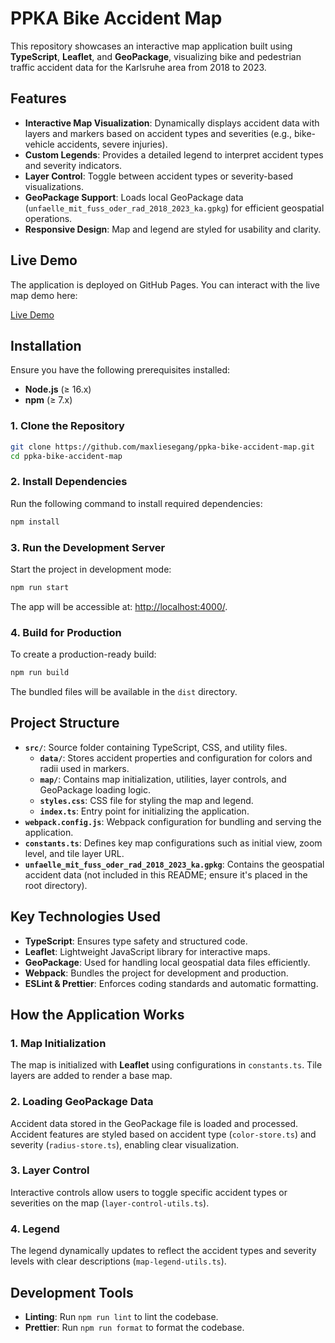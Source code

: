 # PPKA Bike Accident Map

This repository showcases an interactive map application built using **TypeScript**, **Leaflet**, and **GeoPackage**, visualizing bike and pedestrian traffic accident data for the Karlsruhe area from 2018 to 2023.

## Features

- **Interactive Map Visualization**: Dynamically displays accident data with layers and markers based on accident types and severities (e.g., bike-vehicle accidents, severe injuries).
- **Custom Legends**: Provides a detailed legend to interpret accident types and severity indicators.
- **Layer Control**: Toggle between accident types or severity-based visualizations.
- **GeoPackage Support**: Loads local GeoPackage data (`unfaelle_mit_fuss_oder_rad_2018_2023_ka.gpkg`) for efficient geospatial operations.
- **Responsive Design**: Map and legend are styled for usability and clarity.

## Live Demo

The application is deployed on GitHub Pages. You can interact with the live map demo here:

[Live Demo](https://maxliesegang.github.io/ppka-bike-accident-map)

## Installation

Ensure you have the following prerequisites installed:

- **Node.js** (≥ 16.x)
- **npm** (≥ 7.x)

### 1. Clone the Repository

```bash
git clone https://github.com/maxliesegang/ppka-bike-accident-map.git
cd ppka-bike-accident-map
```

### 2. Install Dependencies

Run the following command to install required dependencies:

```bash
npm install
```

### 3. Run the Development Server

Start the project in development mode:

```bash
npm run start
```

The app will be accessible at: [http://localhost:4000/](http://localhost:4000/).

### 4. Build for Production

To create a production-ready build:

```bash
npm run build
```

The bundled files will be available in the `dist` directory.

## Project Structure

- **`src/`**: Source folder containing TypeScript, CSS, and utility files.
  - **`data/`**: Stores accident properties and configuration for colors and radii used in markers.
  - **`map/`**: Contains map initialization, utilities, layer controls, and GeoPackage loading logic.
  - **`styles.css`**: CSS file for styling the map and legend.
  - **`index.ts`**: Entry point for initializing the application.
- **`webpack.config.js`**: Webpack configuration for bundling and serving the application.
- **`constants.ts`**: Defines key map configurations such as initial view, zoom level, and tile layer URL.
- **`unfaelle_mit_fuss_oder_rad_2018_2023_ka.gpkg`**: Contains the geospatial accident data (not included in this README; ensure it's placed in the root directory).

## Key Technologies Used

- **TypeScript**: Ensures type safety and structured code.
- **Leaflet**: Lightweight JavaScript library for interactive maps.
- **GeoPackage**: Used for handling local geospatial data files efficiently.
- **Webpack**: Bundles the project for development and production.
- **ESLint & Prettier**: Enforces coding standards and automatic formatting.

## How the Application Works

### 1. Map Initialization

The map is initialized with **Leaflet** using configurations in `constants.ts`. Tile layers are added to render a base map.

### 2. Loading GeoPackage Data

Accident data stored in the GeoPackage file is loaded and processed. Accident features are styled based on accident type (`color-store.ts`) and severity (`radius-store.ts`), enabling clear visualization.

### 3. Layer Control

Interactive controls allow users to toggle specific accident types or severities on the map (`layer-control-utils.ts`).

### 4. Legend

The legend dynamically updates to reflect the accident types and severity levels with clear descriptions (`map-legend-utils.ts`).

## Development Tools

- **Linting**: Run `npm run lint` to lint the codebase.
- **Prettier**: Run `npm run format` to format the codebase.
